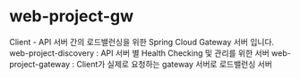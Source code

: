 # web-project-gw

 Client - API 서버 간의 로드밸런싱을 위한
 Spring Cloud Gateway 서버 입니다.
 web-project-discovery : API 서버 별 Health Checking 및 관리를 위한 서버
 web-project-gateway : Client가 실제로 요청하는 gateway 서버로 로드밸런싱 서버